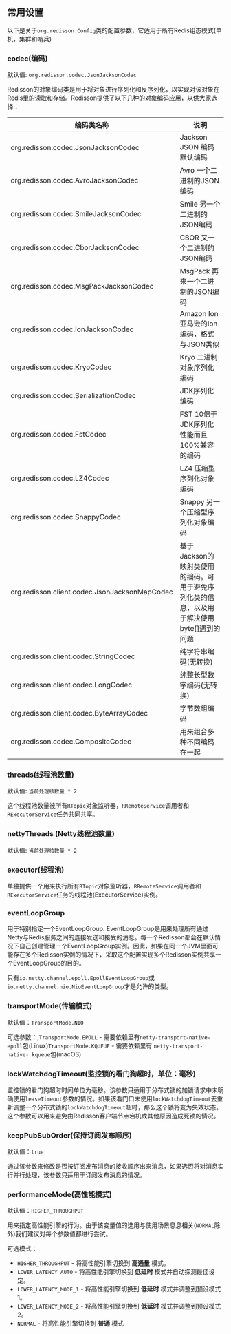 ## 常用设置

以下是关于`org.redisson.Config`类的配置参数，它适用于所有Redis组态模式(单机，集群和哨兵)

### codec(编码)

默认值: `org.redisson.codec.JsonJacksonCodec`

Redisson的对象编码类是用于将对象进行序列化和反序列化，以实现对该对象在Redis里的读取和存储。Redisson提供了以下几种的对象编码应用，以供大家选择：

|编码类名称	| 说明|
| --- | --- |
|org.redisson.codec.JsonJacksonCodec	|Jackson JSON 编码 默认编码|
|org.redisson.codec.AvroJacksonCodec	|Avro 一个二进制的JSON编码|
|org.redisson.codec.SmileJacksonCodec	|Smile 另一个二进制的JSON编码|
|org.redisson.codec.CborJacksonCodec	|CBOR 又一个二进制的JSON编码|
|org.redisson.codec.MsgPackJacksonCodec	|MsgPack 再来一个二进制的JSON编码|
|org.redisson.codec.IonJacksonCodec	|Amazon Ion 亚马逊的Ion编码，格式与JSON类似|
|org.redisson.codec.KryoCodec	|Kryo 二进制对象序列化编码|
|org.redisson.codec.SerializationCodec	|JDK序列化编码|
|org.redisson.codec.FstCodec	|FST 10倍于JDK序列化性能而且100%兼容的编码|
|org.redisson.codec.LZ4Codec	|LZ4 压缩型序列化对象编码|
|org.redisson.codec.SnappyCodec	|Snappy 另一个压缩型序列化对象编码|
|org.redisson.client.codec.JsonJacksonMapCodec	|基于Jackson的映射类使用的编码。可用于避免序列化类的信息，以及用于解决使用byte[]遇到的问题|
|org.redisson.client.codec.StringCodec	|纯字符串编码(无转换)|
|org.redisson.client.codec.LongCodec	|纯整长型数字编码(无转换)|
|org.redisson.client.codec.ByteArrayCodec	|字节数组编码|
|org.redisson.codec.CompositeCodec	|用来组合多种不同编码在一起|

### threads(线程池数量)

默认值: `当前处理核数量 * 2`

这个线程池数量被所有`RTopic`对象监听器，`RRemoteService`调用者和`RExecutorService`任务共同共享。

### nettyThreads (Netty线程池数量)

默认值: `当前处理核数量 * 2`

### executor(线程池)

单独提供一个用来执行所有`RTopic`对象监听器，`RRemoteService`调用者和`RExecutorService`任务的线程池(ExecutorService)实例。

### eventLoopGroup

用于特别指定一个EventLoopGroup.
EventLoopGroup是用来处理所有通过Netty与Redis服务之间的连接发送和接受的消息。每一个Redisson都会在默认情况下自己创建管理一个EventLoopGroup实例。因此，如果在同一个JVM里面可能存在多个Redisson实例的情况下，采取这个配置实现多个Redisson实例共享一个EventLoopGroup的目的。

只有`io.netty.channel.epoll.EpollEventLoopGroup`或`io.netty.channel.nio.NioEventLoopGroup`才是允许的类型。

### transportMode(传输模式)

默认值：`TransportMode.NIO`

可选参数：,`TransportMode.EPOLL` - 需要依赖里有`netty-transport-native-
epoll`包(Linux)`TransportMode.KQUEUE` - 需要依赖里有 `netty-transport-native-
kqueue`包(macOS)

### lockWatchdogTimeout(监控锁的看门狗超时，单位：毫秒)

监控锁的看门狗超时时间单位为毫秒。该参数只适用于分布式锁的加锁请求中未明确使用`leaseTimeout`参数的情况。如果该看门口未使用`lockWatchdogTimeout`去重新调整一个分布式锁的`lockWatchdogTimeout`超时，那么这个锁将变为失效状态。这个参数可以用来避免由Redisson客户端节点宕机或其他原因造成死锁的情况。

### keepPubSubOrder(保持订阅发布顺序)

默认值：`true`

通过该参数来修改是否按订阅发布消息的接收顺序出来消息，如果选否将对消息实行并行处理，该参数只适用于订阅发布消息的情况。

### performanceMode(高性能模式)

默认值：`HIGHER_THROUGHPUT`

用来指定高性能引擎的行为。由于该变量值的选用与使用场景息息相关(`NORMAL`除外)我们建议对每个参数值都进行尝试。

可选模式：

* `HIGHER_THROUGHPUT` - 将高性能引擎切换到 **高通量** 模式。
* `LOWER_LATENCY_AUTO` - 将高性能引擎切换到 **低延时** 模式并自动探测最佳设定。
* `LOWER_LATENCY_MODE_1` - 将高性能引擎切换到 **低延时** 模式并调整到预设模式1。 
* `LOWER_LATENCY_MODE_2` - 将高性能引擎切换到 **低延时** 模式并调整到预设模式2。
* `NORMAL` - 将高性能引擎切换到 **普通** 模式